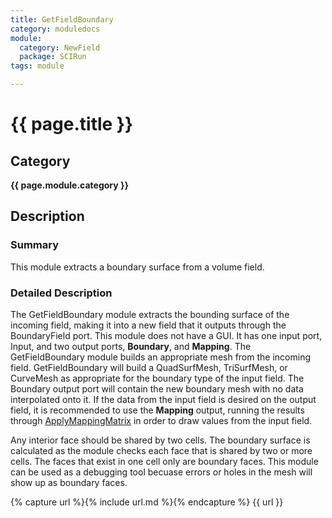 ```yaml
---
title: GetFieldBoundary
category: moduledocs
module:
  category: NewField
  package: SCIRun
tags: module

---
```


# {{ page.title }}

## Category

**{{ page.module.category }}**

## Description

### Summary

This module extracts a boundary surface from a volume field.

### Detailed Description

The GetFieldBoundary module extracts the bounding surface of the incoming field, making it into a new field that it outputs through the BoundaryField port. This module does not have a GUI. It has one input port, Input, and two output ports, **Boundary**, and **Mapping**. The GetFieldBoundary module builds an appropriate mesh from the incoming field. GetFieldBoundary will build a QuadSurfMesh, TriSurfMesh, or CurveMesh as appropriate for the boundary type of the input field. The Boundary output port will contain the new boundary mesh with no data interpolated onto it. If the data from the input field is desired on the output field, it is recommended to use the **Mapping** output, running the results through [ApplyMappingMatrix](applymappingmatrix) in order to draw values from the input field.

Any interior face should be shared by two cells. The boundary surface is calculated as the module checks each face that is shared by two or more cells. The faces that exist in one cell only are boundary faces. This module can be used as a debugging tool becuase errors or holes in the mesh will show up as boundary faces.


{% capture url %}{% include url.md %}{% endcapture %}
{{ url }}
